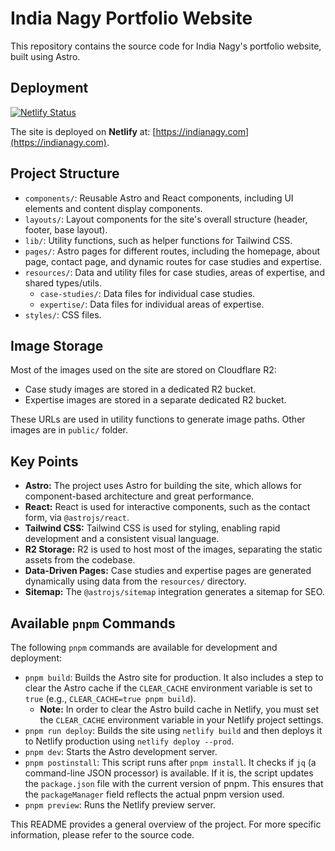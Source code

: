 # India Nagy Portfolio Website

This repository contains the source code for India Nagy's portfolio website, built using Astro.

## Deployment

[![Netlify Status](https://api.netlify.com/api/v1/badges/12e42639-e8ab-4149-ad54-ee8026533a38/deploy-status)](https://app.netlify.com/sites/indianagy-dot-com/deploys)

The site is deployed on **Netlify** at: [https://indianagy.com](https://indianagy.com).

## Project Structure

- `components/`: Reusable Astro and React components, including UI elements and content display components.
- `layouts/`: Layout components for the site's overall structure (header, footer, base layout).
- `lib/`: Utility functions, such as helper functions for Tailwind CSS.
- `pages/`: Astro pages for different routes, including the homepage, about page, contact page, and dynamic routes for case studies and expertise.
- `resources/`: Data and utility files for case studies, areas of expertise, and shared types/utils.
  - `case-studies/`: Data files for individual case studies.
  - `expertise/`: Data files for individual areas of expertise.
- `styles/`: CSS files.

## Image Storage

Most of the images used on the site are stored on Cloudflare R2:

- Case study images are stored in a dedicated R2 bucket.
- Expertise images are stored in a separate dedicated R2 bucket.

These URLs are used in utility functions to generate image paths.
Other images are in `public/` folder.

## Key Points

- **Astro:** The project uses Astro for building the site, which allows for component-based architecture and great performance.
- **React:** React is used for interactive components, such as the contact form, via `@astrojs/react`.
- **Tailwind CSS:** Tailwind CSS is used for styling, enabling rapid development and a consistent visual language.
- **R2 Storage:** R2 is used to host most of the images, separating the static assets from the codebase.
- **Data-Driven Pages:** Case studies and expertise pages are generated dynamically using data from the `resources/` directory.
- **Sitemap:** The `@astrojs/sitemap` integration generates a sitemap for SEO.

## Available `pnpm` Commands

The following `pnpm` commands are available for development and deployment:

- `pnpm build`: Builds the Astro site for production. It also includes a step to clear the Astro cache if the `CLEAR_CACHE` environment variable is set to `true` (e.g., `CLEAR_CACHE=true pnpm build`).
  - **Note:** In order to clear the Astro build cache in Netlify, you must set the `CLEAR_CACHE` environment variable in your Netlify project settings.
- `pnpm run deploy`: Builds the site using `netlify build` and then deploys it to Netlify production using `netlify deploy --prod`.
- `pnpm dev`: Starts the Astro development server.
- `pnpm postinstall`: This script runs after `pnpm install`. It checks if `jq` (a command-line JSON processor) is available. If it is, the script updates the `package.json` file with the current version of pnpm. This ensures that the `packageManager` field reflects the actual pnpm version used.
- `pnpm preview`: Runs the Netlify preview server.

This README provides a general overview of the project. For more specific information, please refer to the source code.
